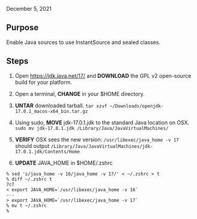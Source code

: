 December 5, 2021

## Purpose

Enable Java sources to use InstantSource and sealed classes.

## Steps

1. Open https://jdk.java.net/17/ and **DOWNLOAD** the GPL v2 open-source build for your platform.

1. Open a terminal, **CHANGE** in your $HOME directory.
1. **UNTAR** downloaded tarball. `tar xzvf ~/Downloads/openjdk-17.0.1_macos-x64_bin.tar.gz`

1. Using sudo, **MOVE** jdk-17.0.1.jdk to the standard Java location on OSX.
   `sudo mv jdk-17.0.1.jdk /Library/Java/JavaVirtualMachines/`

1. **VERIFY** OSX sees the new version: `/usr/libexec/java_home -v 17` should
   output `/Library/Java/JavaVirtualMachines/jdk-17.0.1.jdk/Contents/Home`

1. **UPDATE** JAVA_HOME in $HOME/.zshrc

```
% sed 's/java_home -v 16/java_home -v 17/' < ~/.zshrc > t
% diff ~/.zshrc t
7c7
< export JAVA_HOME=`/usr/libexec/java_home -v 16`
---
> export JAVA_HOME=`/usr/libexec/java_home -v 17`
% mv t ~/.zshrc
%
```
